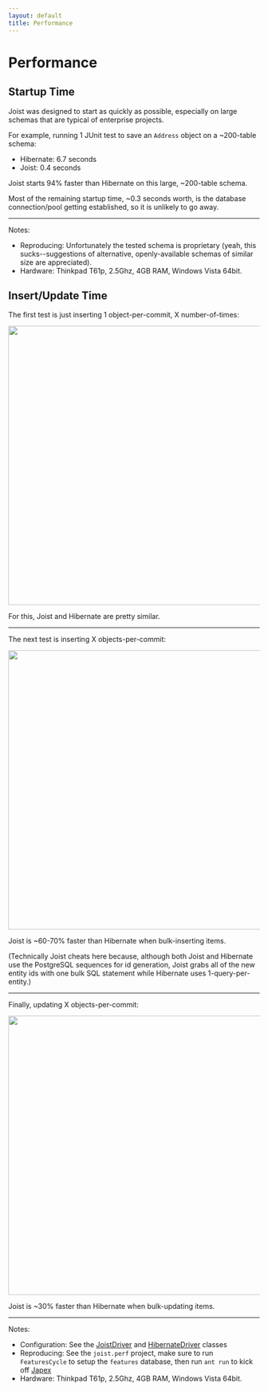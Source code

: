 ```yaml
---
layout: default
title: Performance
---
```


Performance
===========

Startup Time
------------

Joist was designed to start as quickly as possible, especially on large schemas that are typical of enterprise projects.

For example, running 1 JUnit test to save an `Address` object on a ~200-table schema:

* Hibernate: 6.7 seconds
* Joist: 0.4 seconds

Joist starts 94% faster than Hibernate on this large, ~200-table schema.

Most of the remaining startup time, ~0.3 seconds worth, is the database connection/pool getting established, so it is unlikely to go away.

---

Notes:

* Reproducing: Unfortunately the tested schema is proprietary (yeah, this sucks--suggestions of alternative, openly-available schemas of similar size are appreciated).
* Hardware: Thinkpad T61p, 2.5Ghz, 4GB RAM, Windows Vista 64bit.

Insert/Update Time
------------------

The first test is just inserting 1 object-per-commit, X number-of-times:

<a href="http://github.com/stephenh/joist/raw/69c0b3fca7083118f632f938b13ac1aa2e3487aa/perf/reports/2009_04_19_08_38/testcase0.jpg"><img src="http://github.com/stephenh/joist/raw/69c0b3fca7083118f632f938b13ac1aa2e3487aa/perf/reports/2009_04_19_08_38/testcase0.jpg" style="width:40em;"/></a>

For this, Joist and Hibernate are pretty similar.

---

The next test is inserting X objects-per-commit:

<a href="http://github.com/stephenh/joist/raw/69c0b3fca7083118f632f938b13ac1aa2e3487aa/perf/reports/2009_04_19_08_38/testcase1.jpg"><img src="http://github.com/stephenh/joist/raw/69c0b3fca7083118f632f938b13ac1aa2e3487aa/perf/reports/2009_04_19_08_38/testcase1.jpg" style="width:40em;"/></a>

Joist is ~60-70% faster than Hibernate when bulk-inserting items.

(Technically Joist cheats here because, although both Joist and Hibernate use the PostgreSQL sequences for id generation, Joist grabs all of the new entity ids with one bulk SQL statement while Hibernate uses 1-query-per-entity.)

---

Finally, updating X objects-per-commit:

<a href="http://github.com/stephenh/joist/raw/69c0b3fca7083118f632f938b13ac1aa2e3487aa/perf/reports/2009_04_19_08_38/testcase2.jpg"><img src="http://github.com/stephenh/joist/raw/69c0b3fca7083118f632f938b13ac1aa2e3487aa/perf/reports/2009_04_19_08_38/testcase2.jpg" style="width:40em;"/></a>

Joist is ~30% faster than Hibernate when bulk-updating items.

---

Notes:

* Configuration: See the [JoistDriver](http://github.com/stephenh/joist/blob/master/perf/src/main/joist/perf/JoistDriver.java) and [HibernateDriver](http://github.com/stephenh/joist/blob/master/perf/src/main/joist/perf/HibernateDriver.java) classes
* Reproducing: See the `joist.perf` project, make sure to run `FeaturesCycle` to setup the `features` database, then run `ant run` to kick off [Japex](https://japex.dev.java.net/)
* Hardware: Thinkpad T61p, 2.5Ghz, 4GB RAM, Windows Vista 64bit.

